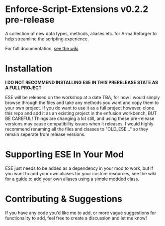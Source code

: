 # Enforce-Script-Extensions v0.2.2 pre-release
A collection of new data types, methods, aliases etc. for Arma Reforger to help streamline the scripting experience.

For full documentation, [see the wiki](https://github.com/NarcoMarshDev/Enforce-Script-Extensions/wiki).
# Installation
__I DO NOT RECOMMEND INSTALLING ESE IN THIS PRERELEASE STATE AS A FULL PROJECT__

ESE will be released on the workshop at a date TBA, for now I would simply browse through the files and take any methods you want and copy them to your own project. If you do want to use it as a full project however, clone this repo and add it as an existing project in the enfusion workbench, BUT BE CAREFUL! Things are changing a lot still, and using these pre-release versions may cause compatibility issues when it releases. I would highly recommend renaming all the files and classes to "OLD_ESE..." so they remain seperate from release versions.
# Supporting ESE In Your Mod
ESE just needs to be added as a dependency in your mod to work, but if you want to add your own aliases for your custom resources, see the wiki for a [guide](https://github.com/NarcoMarshDev/Enforce-Script-Extensions/wiki/Adding-Custom-Aliases-In-Your-Mod) to add your own aliases using a simple modded class.
# Contributing & Suggestions
If you have any code you'd like me to add, or more vague suggestions for functionality to add, feel free to create a discussion and let me know!